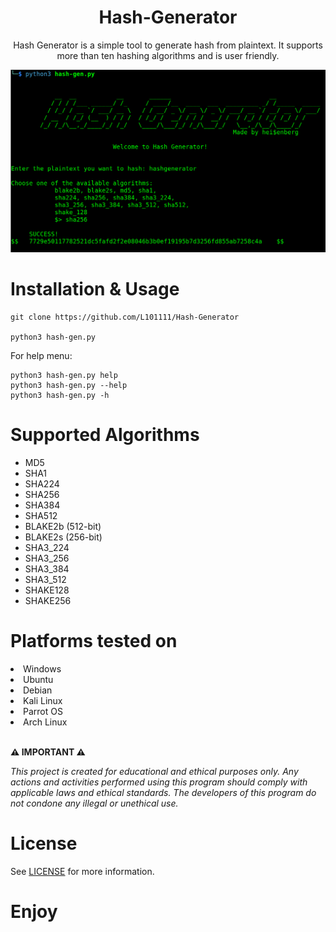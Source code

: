 
<div align='center'>
  <h1>Hash-Generator</h1>
<p>Hash Generator is a simple tool to generate hash from plaintext. It supports more than ten hashing algorithms and is user friendly.</p>
<img src="https://github.com/L101111/Hash-Generator/blob/main/screen.png" width="650px" />
</div>

# Installation & Usage

    git clone https://github.com/L101111/Hash-Generator
    
    python3 hash-gen.py

For help menu: 

    python3 hash-gen.py help
    python3 hash-gen.py --help
    python3 hash-gen.py -h

# Supported Algorithms
<ul> 
<li>MD5</li>
<li>SHA1</li>
<li>SHA224</li>
<li>SHA256</li>
<li>SHA384</li>
<li>SHA512</li>
<li>BLAKE2b (512-bit)</li>
<li>BLAKE2s (256-bit)</li>
<li>SHA3_224</li>
<li>SHA3_256</li>
<li>SHA3_384</li>
<li>SHA3_512</li>
<li>SHAKE128</li>
<li>SHAKE256</li>
</ul>

# Platforms tested on
<li>Windows</li>
<li>Ubuntu</li>
<li>Debian</li>
<li>Kali Linux</li>
<li>Parrot OS</li>
<li>Arch Linux</li>
<br>

**⚠️ IMPORTANT ⚠️**

<p><i>This project is created for educational and ethical purposes only. Any actions and activities performed using this program should comply with applicable laws and ethical standards. The developers of this program do not condone any illegal or unethical use.</i></p>

# License 
<p>See <a href="https://github.com/L101111/SpydeR-Hash-Cracker/blob/main/LICENSE">LICENSE</a> for more information.</p>

# Enjoy
